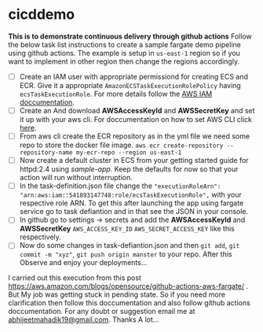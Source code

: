 # cicddemo
**This is to demonstrate continuous delivery through github actions**
Follow the below task list instructions to create a sample fargate demo pipeline using github actions. The example is setup in `us-east-1` region so if you want to implement in other region then change the regions accordingly.
- [ ] Create an IAM user with appropriate permissiond for creating ECS and ECR. Give it a appropriate `AmazonECSTaskExecutionRolePolicy` having `ecsTaskExecutionRole`. For more details follow the [AWS IAM doccumentation](https://docs.aws.amazon.com/AmazonECS/latest/developerguide/task_execution_IAM_role.html).
- [ ] Create an And download __AWSAccessKeyId__ and __AWSSecretKey__ and set it up with your aws cli. For doccumentation on how to set AWS CLI click [here](https://docs.aws.amazon.com/cli/latest/userguide/cli-chap-configure.html).
- [ ] From aws cli create the ECR repository as in the yml file we need some repo to store the docker file image. `aws ecr create-repository --repository-name my-ecr-repo --region us-east-1`
- [ ] Now create a default cluster in ECS from your getting started guide for httpd:2.4 using *sample-app*. Keep the defaults for now so that your action will run without interruption.
- [ ] In the task-definition.json file change the `"executionRoleArn": "arn:aws:iam::541893147748:role/ecsTaskExecutionRole",` with your respective role ARN. To get this after launching the app using fargate service go to task defiantion and in that see the JSON in your console. 
- [ ] In github go to settings -> secrets and add the __AWSAccessKeyId__ and __AWSSecretKey__ `AWS_ACCESS_KEY_ID` `AWS_SECRET_ACCESS_KEY` like this respectively.
- [ ] Now do some changes in task-defiantion.json and then `git add`, `git commit -m "xyz"`, `git push origin manster` to your repo. After this Observe and enjoy your deployments...

I carried out this execution from this post https://aws.amazon.com/blogs/opensource/github-actions-aws-fargate/ . But My job was getting stuck in pending state. So if you need more clarification then follow this doccumentation and also follow github actions doccumentation. For any doubt or suggestion email me at abhijeetmahadik19@gmail.com. Thanks A lot...
